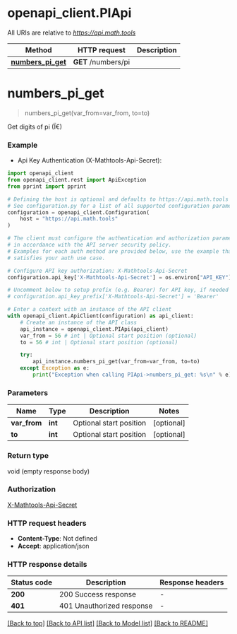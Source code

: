 # openapi_client.PIApi

All URIs are relative to *https://api.math.tools*

Method | HTTP request | Description
------------- | ------------- | -------------
[**numbers_pi_get**](PIApi.md#numbers_pi_get) | **GET** /numbers/pi | 


# **numbers_pi_get**
> numbers_pi_get(var_from=var_from, to=to)



Get digits of pi (Ï€)

### Example

* Api Key Authentication (X-Mathtools-Api-Secret):

```python
import openapi_client
from openapi_client.rest import ApiException
from pprint import pprint

# Defining the host is optional and defaults to https://api.math.tools
# See configuration.py for a list of all supported configuration parameters.
configuration = openapi_client.Configuration(
    host = "https://api.math.tools"
)

# The client must configure the authentication and authorization parameters
# in accordance with the API server security policy.
# Examples for each auth method are provided below, use the example that
# satisfies your auth use case.

# Configure API key authorization: X-Mathtools-Api-Secret
configuration.api_key['X-Mathtools-Api-Secret'] = os.environ["API_KEY"]

# Uncomment below to setup prefix (e.g. Bearer) for API key, if needed
# configuration.api_key_prefix['X-Mathtools-Api-Secret'] = 'Bearer'

# Enter a context with an instance of the API client
with openapi_client.ApiClient(configuration) as api_client:
    # Create an instance of the API class
    api_instance = openapi_client.PIApi(api_client)
    var_from = 56 # int | Optional start position (optional)
    to = 56 # int | Optional start position (optional)

    try:
        api_instance.numbers_pi_get(var_from=var_from, to=to)
    except Exception as e:
        print("Exception when calling PIApi->numbers_pi_get: %s\n" % e)
```



### Parameters


Name | Type | Description  | Notes
------------- | ------------- | ------------- | -------------
 **var_from** | **int**| Optional start position | [optional] 
 **to** | **int**| Optional start position | [optional] 

### Return type

void (empty response body)

### Authorization

[X-Mathtools-Api-Secret](../README.md#X-Mathtools-Api-Secret)

### HTTP request headers

 - **Content-Type**: Not defined
 - **Accept**: application/json

### HTTP response details

| Status code | Description | Response headers |
|-------------|-------------|------------------|
**200** | 200 Success response |  -  |
**401** | 401 Unauthorized response |  -  |

[[Back to top]](#) [[Back to API list]](../README.md#documentation-for-api-endpoints) [[Back to Model list]](../README.md#documentation-for-models) [[Back to README]](../README.md)

